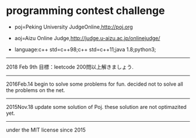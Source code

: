 # programming contest challenge
* poj=Peking University JudgeOnline,http://poj.org

* aoj=Aizu Online Judge,http://judge.u-aizu.ac.jp/onlinejudge/

- language:c++ std=c++98;c++ std=c++11;java 1.8;python3;

--------

2018 Feb 9th
目標：leetcode 200問以上解きましょう.

--------

2016Feb.14
begin to solve some problems for fun.
decided not to solve all the problems on the net.

--------

2015Nov.18
update some solution of Poj.
these solution are not optimazited yet.

--------

under the MIT license since 2015

